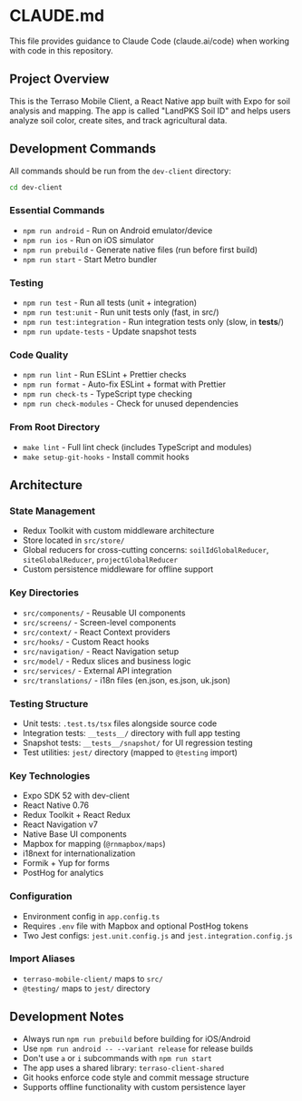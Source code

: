 # CLAUDE.md

This file provides guidance to Claude Code (claude.ai/code) when working with code in this repository.

## Project Overview

This is the Terraso Mobile Client, a React Native app built with Expo for soil analysis and mapping. The app is called "LandPKS Soil ID" and helps users analyze soil color, create sites, and track agricultural data.

## Development Commands

All commands should be run from the `dev-client` directory:

```bash
cd dev-client
```

### Essential Commands
- `npm run android` - Run on Android emulator/device
- `npm run ios` - Run on iOS simulator
- `npm run prebuild` - Generate native files (run before first build)
- `npm run start` - Start Metro bundler

### Testing
- `npm run test` - Run all tests (unit + integration)
- `npm run test:unit` - Run unit tests only (fast, in src/)
- `npm run test:integration` - Run integration tests only (slow, in __tests__/)
- `npm run update-tests` - Update snapshot tests

### Code Quality
- `npm run lint` - Run ESLint + Prettier checks
- `npm run format` - Auto-fix ESLint + format with Prettier
- `npm run check-ts` - TypeScript type checking
- `npm run check-modules` - Check for unused dependencies

### From Root Directory
- `make lint` - Full lint check (includes TypeScript and modules)
- `make setup-git-hooks` - Install commit hooks

## Architecture

### State Management
- Redux Toolkit with custom middleware architecture
- Store located in `src/store/`
- Global reducers for cross-cutting concerns: `soilIdGlobalReducer`, `siteGlobalReducer`, `projectGlobalReducer`
- Custom persistence middleware for offline support

### Key Directories
- `src/components/` - Reusable UI components
- `src/screens/` - Screen-level components
- `src/context/` - React Context providers
- `src/hooks/` - Custom React hooks
- `src/navigation/` - React Navigation setup
- `src/model/` - Redux slices and business logic
- `src/services/` - External API integration
- `src/translations/` - i18n files (en.json, es.json, uk.json)

### Testing Structure
- Unit tests: `.test.ts/tsx` files alongside source code
- Integration tests: `__tests__/` directory with full app testing
- Snapshot tests: `__tests__/snapshot/` for UI regression testing
- Test utilities: `jest/` directory (mapped to `@testing` import)

### Key Technologies
- Expo SDK 52 with dev-client
- React Native 0.76
- Redux Toolkit + React Redux
- React Navigation v7
- Native Base UI components
- Mapbox for mapping (`@rnmapbox/maps`)
- i18next for internationalization
- Formik + Yup for forms
- PostHog for analytics

### Configuration
- Environment config in `app.config.ts`
- Requires `.env` file with Mapbox and optional PostHog tokens
- Two Jest configs: `jest.unit.config.js` and `jest.integration.config.js`

### Import Aliases
- `terraso-mobile-client/` maps to `src/`
- `@testing/` maps to `jest/` directory

## Development Notes

- Always run `npm run prebuild` before building for iOS/Android
- Use `npm run android -- --variant release` for release builds
- Don't use `a` or `i` subcommands with `npm run start`
- The app uses a shared library: `terraso-client-shared`
- Git hooks enforce code style and commit message structure
- Supports offline functionality with custom persistence layer